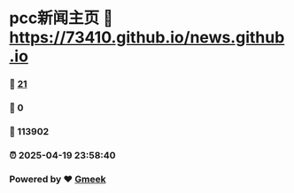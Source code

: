 # pcc新闻主页 :link: https://73410.github.io/news.github.io 
### :page_facing_up: [21](https://73410.github.io/news.github.io/tag.html) 
### :speech_balloon: 0 
### :hibiscus: 113902 
### :alarm_clock: 2025-04-19 23:58:40 
### Powered by :heart: [Gmeek](https://github.com/Meekdai/Gmeek)
